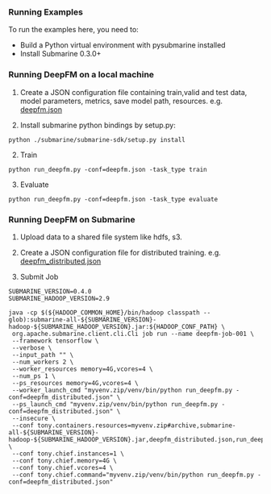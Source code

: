 <!---
  Licensed under the Apache License, Version 2.0 (the "License");
  you may not use this file except in compliance with the License.
  You may obtain a copy of the License at

   http://www.apache.org/licenses/LICENSE-2.0

  Unless required by applicable law or agreed to in writing, software
  distributed under the License is distributed on an "AS IS" BASIS,
  WITHOUT WARRANTIES OR CONDITIONS OF ANY KIND, either express or implied.
  See the License for the specific language governing permissions and
  limitations under the License. See accompanying LICENSE file.
-->
### Running Examples
To run the examples here, you need to:
- Build a Python virtual environment with pysubmarine installed
- Install Submarine 0.3.0+
### Running DeepFM on a local machine
1. Create a JSON configuration file containing train,valid and test data, model parameters, 
metrics, save model path, resources. e.g. [deepfm.json](./deepfm.json)

2. Install submarine python bindings by setup.py:
```
python ./submarine/submarine-sdk/setup.py install
```
2. Train
```
python run_deepfm.py -conf=deepfm.json -task_type train
```
3. Evaluate
```
python run_deepfm.py -conf=deepfm.json -task_type evaluate
```
### Running DeepFM on Submarine
1. Upload data to a shared file system like hdfs, s3.

2. Create a JSON configuration file for distributed training. e.g. [deepfm_distributed.json](./deepfm_distributed.json)

3. Submit Job
```
SUBMARINE_VERSION=0.4.0
SUBMARINE_HADOOP_VERSION=2.9

java -cp $(${HADOOP_COMMON_HOME}/bin/hadoop classpath --glob):submarine-all-${SUBMARINE_VERSION}-hadoop-${SUBMARINE_HADOOP_VERSION}.jar:${HADOOP_CONF_PATH} \
 org.apache.submarine.client.cli.Cli job run --name deepfm-job-001 \
 --framework tensorflow \
 --verbose \
 --input_path "" \
 --num_workers 2 \
 --worker_resources memory=4G,vcores=4 \
 --num_ps 1 \
 --ps_resources memory=4G,vcores=4 \
 --worker_launch_cmd "myvenv.zip/venv/bin/python run_deepfm.py -conf=deepfm_distributed.json" \
 --ps_launch_cmd "myvenv.zip/venv/bin/python run_deepfm.py -conf=deepfm_distributed.json" \
 --insecure \
 --conf tony.containers.resources=myvenv.zip#archive,submarine-all-${SUBMARINE_VERSION}-hadoop-${SUBMARINE_HADOOP_VERSION}.jar,deepfm_distributed.json,run_deepfm.py \
 --conf tony.chief.instances=1 \
 --conf tony.chief.memory=4G \
 --conf tony.chief.vcores=4 \
 --conf tony.chief.command="myvenv.zip/venv/bin/python run_deepfm.py -conf=deepfm_distributed.json"
```
